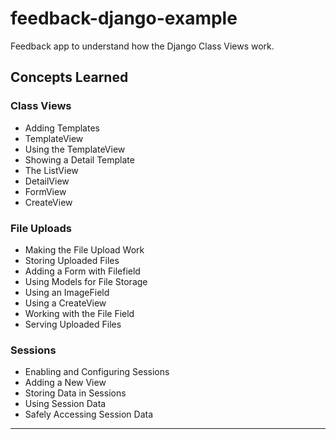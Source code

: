 # feedback-django-example

Feedback app to understand how the Django Class Views work.

## Concepts Learned

### Class Views

- Adding Templates
- TemplateView
- Using the TemplateView
- Showing a Detail Template
- The ListView
- DetailView
- FormView
- CreateView

### File Uploads

- Making the File Upload Work
- Storing Uploaded Files
- Adding a Form with Filefield
- Using Models for File Storage
- Using an ImageField
- Using a CreateView
- Working with the File Field
- Serving Uploaded Files

### Sessions

- Enabling and Configuring Sessions
- Adding a New View
- Storing Data in Sessions
- Using Session Data
- Safely Accessing Session Data

-----------